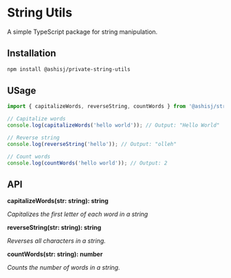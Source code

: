 # String Utils

A simple TypeScript package for string manipulation.

## Installation

```bash
npm install @ashisj/private-string-utils
```

## USage

```ts
import { capitalizeWords, reverseString, countWords } from '@ashisj/string-utils';

// Capitalize words
console.log(capitalizeWords('hello world')); // Output: "Hello World"

// Reverse string
console.log(reverseString('hello')); // Output: "olleh"

// Count words
console.log(countWords('hello world')); // Output: 2
```

## API

__capitalizeWords(str: string): string__

_Capitalizes the first letter of each word in a string_

__reverseString(str: string): string__

_Reverses all characters in a string._

__countWords(str: string): number__

_Counts the number of words in a string._